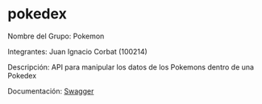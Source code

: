 # pokedex

Nombre del Grupo: Pokemon

Integrantes: Juan Ignacio Corbat (100214)

Descripción: API para manipular los datos de los Pokemons dentro de una Pokedex

Documentación: [Swagger](https://app.swaggerhub.com/apis-docs/juan.corbat/Pokedex/1.0.0)
